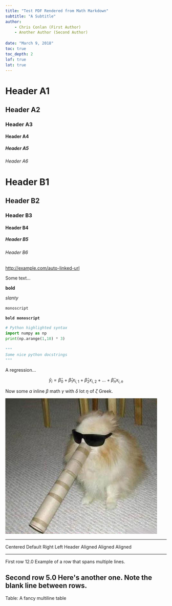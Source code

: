 ```yaml
---
title: "Test PDF Rendered from Math Markdown"
subtitle: "A Subtitle"
author: 
	- Chris Conlan (First Author) 
	- Another Author (Second Author)

date: "March 9, 2018"
toc: true
toc_depth: 2
lof: true
lot: true
---
```



# Header A1

## Header A2

### Header A3

#### Header A4

##### Header A5  

###### Header A6

# Header B1

## Header B2

### Header B3

#### Header B4

##### Header B5  

###### Header B6


http://example.com/auto-linked-url

Some text...

**bold**

*slanty*

`monoscript`

**`bold monoscript`**

```python
# Python highlighted syntax
import numpy as np
print(np.arange(1,10) * 3)

"""
Some nice python docstrings
"""
```

A regression...

$$
\hat{y}_i = \hat{\beta}_0 + \hat{\beta}_1 x_{i,1} + \hat{\beta}_2 x_{i,2} + ... + \hat{\beta}_n x_{i,n}
$$

Now some $\alpha$ inline $\beta$ math $\gamma$ with $\delta$ lot $\eta$ of $\zeta$ Greek.

![Jazz Dog](./jazz_dog.jpeg)

-------------------------------------------------------------
 Centered   Default           Right Left
  Header    Aligned         Aligned Aligned
----------- ------- --------------- -------------------------
   First    row                12.0 Example of a row that
                                    spans multiple lines.

  Second    row                 5.0 Here's another one. Note
                                    the blank line between
                                    rows.
-------------------------------------------------------------

Table: A fancy multiline table
